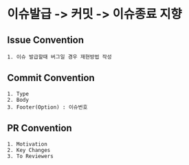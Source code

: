 # 이슈발급 -> 커밋 -> 이슈종료 지향
## Issue Convention
    1. 이슈 발급할때 버그일 경우 재현방법 작성

## Commit Convention
    1. Type
    2. Body
    3. Footer(Option) : 이슈번호

## PR Convention
    1. Motivation
    2. Key Changes
    3. To Reviewers
